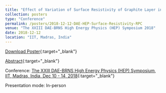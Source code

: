 ```yaml
---
title: "Effect of Variation of Surface Resistivity of Graphite Layer in RPC"
collection: posters
type: "Conference"
permalink: /posters/2018-12-12-DAE-HEP-Surface-Resistivity-RPC
venue: "The XXIII DAE-BRNS High Energy Physics (HEP) Symposium 2018"
date: 2018-12-12
location: "IIT, Madras, India"
---
```


[Download Poster](http://anilak41.github.io/files/posters/2020/DAE_HEP_Symposium_RPC_Resistivity_Anil_Kumar.pdf){:target="_blank"}

[Abstract](http://anilak41.github.io/files/posters/2020/DAE_HEP_Symposium_Abstract_RPC_Resistivity_Anil_Kumar.pdf){:target="_blank"}

Conference: [The XXIII DAE-BRNS High Energy Physics (HEP) Symposium, IIT, Madras, India, Dec 10 - 14, 2018](https://indico.cern.ch/event/775317/){:target="_blank"}

Presentation mode: In-person